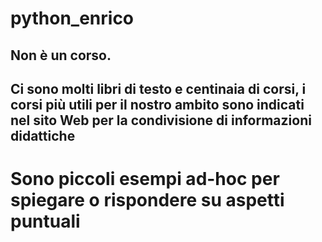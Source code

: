 # python_enrico
## Non è un corso. 
## Ci sono molti libri di testo e centinaia di corsi, i corsi più utili per il nostro ambito sono indicati nel sito Web per la condivisione di informazioni didattiche
# Sono piccoli esempi ad-hoc per spiegare o rispondere su aspetti puntuali
